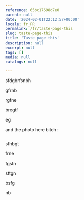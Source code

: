 ```yaml
---
reference: 65bc17698d7e0
parent: null
date: '2024-02-01T22:12:57+00:00'
locale: fr_FR
permalink: /fr/taste-page-this
slug: taste-page-this
title: 'Taste page this'
description: null
excerpt: null
tags: []
media: null
catalogs: null

---
```

sfdgbrfsnbh

gfrnb

rgfne

bregtf

eg

and the photo here bitch :

<figure class="image"><img alt="" src="https://thumbor.yama-cms.com/iHxRj_b40SZScnHv3_8QHHoVdNE=/0x0:0x0/600x0/filters:rotate(0)/https://medias.yama-cms.com/bcecb6e09209a9ed52e3161d7f9b17a7/2024-02/65bc1785cc0ca711029454.png"></figure>

sfhbgt

frne

fgstn

sftgn

bsfg

nb